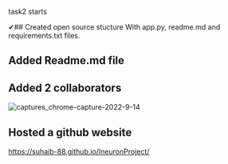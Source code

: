 task2 starts

✔## Created open source stucture With app.py, readme.md and requirements.txt files.


## Added Readme.md file


## Added 2 collaborators
![captures_chrome-capture-2022-9-14](https://user-images.githubusercontent.com/73020771/195818542-90eb64c2-4dc7-4d5e-9db9-1310dcba727c.png)



## Hosted a github website
https://suhaib-88.github.io/IneuronProject/

